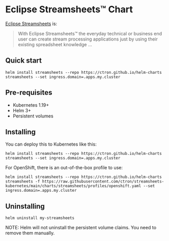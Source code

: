 # Eclipse Streamsheets™ Chart

[Eclipse Streamsheets](https://eclipse.org/streamsheets) is:

> With Eclipse Streamsheets™ the everyday technical or business end user can create stream processing applications just by using their existing spreadsheet knowledge …

## Quick start

    helm install streamsheets --repo https://ctron.github.io/helm-charts streamsheets --set ingress.domain=.apps.my.cluster

## Pre-requisites

* Kubernetes 1.19+
* Helm 3+
* Persistent volumes

## Installing

You can deploy this to Kubernetes like this:

    helm install streamsheets --repo https://ctron.github.io/helm-charts streamsheets --set ingress.domain=.apps.my.cluster

For OpenShift, there is an out-of-the-box profile to use:

    helm install streamsheets --repo https://ctron.github.io/helm-charts streamsheets -f https://raw.githubusercontent.com/ctron/streamsheets-kubernetes/main/charts/streamsheets/profiles/openshift.yaml --set ingress.domain=.apps.my.cluster

## Uninstalling

    helm uninstall my-streamsheets

NOTE: Helm will not uninstall the persistent volume claims. You need to remove them manually.

